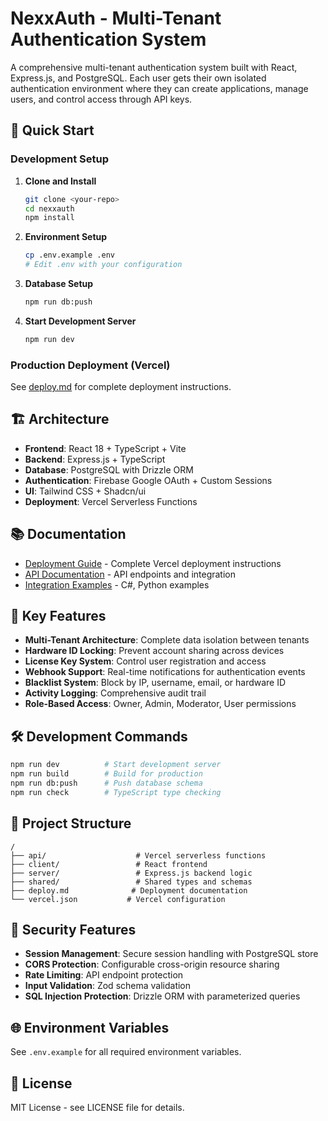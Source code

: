 # NexxAuth - Multi-Tenant Authentication System

A comprehensive multi-tenant authentication system built with React, Express.js, and PostgreSQL. Each user gets their own isolated authentication environment where they can create applications, manage users, and control access through API keys.

## 🚀 Quick Start

### Development Setup

1. **Clone and Install**
   ```bash
   git clone <your-repo>
   cd nexxauth
   npm install
   ```

2. **Environment Setup**
   ```bash
   cp .env.example .env
   # Edit .env with your configuration
   ```

3. **Database Setup**
   ```bash
   npm run db:push
   ```

4. **Start Development Server**
   ```bash
   npm run dev
   ```

### Production Deployment (Vercel)

See [deploy.md](./deploy.md) for complete deployment instructions.

## 🏗️ Architecture

- **Frontend**: React 18 + TypeScript + Vite
- **Backend**: Express.js + TypeScript
- **Database**: PostgreSQL with Drizzle ORM
- **Authentication**: Firebase Google OAuth + Custom Sessions
- **UI**: Tailwind CSS + Shadcn/ui
- **Deployment**: Vercel Serverless Functions

## 📚 Documentation

- [Deployment Guide](./deploy.md) - Complete Vercel deployment instructions
- [API Documentation](./client/src/pages/documentation.tsx) - API endpoints and integration
- [Integration Examples](./client/src/pages/integration-examples-new.tsx) - C#, Python examples

## 🔧 Key Features

- **Multi-Tenant Architecture**: Complete data isolation between tenants
- **Hardware ID Locking**: Prevent account sharing across devices
- **License Key System**: Control user registration and access
- **Webhook Support**: Real-time notifications for authentication events
- **Blacklist System**: Block by IP, username, email, or hardware ID
- **Activity Logging**: Comprehensive audit trail
- **Role-Based Access**: Owner, Admin, Moderator, User permissions

## 🛠️ Development Commands

```bash
npm run dev          # Start development server
npm run build        # Build for production
npm run db:push      # Push database schema
npm run check        # TypeScript type checking
```

## 📁 Project Structure

```
/
├── api/                    # Vercel serverless functions
├── client/                 # React frontend
├── server/                 # Express.js backend logic
├── shared/                 # Shared types and schemas
├── deploy.md              # Deployment documentation
└── vercel.json           # Vercel configuration
```

## 🔐 Security Features

- **Session Management**: Secure session handling with PostgreSQL store
- **CORS Protection**: Configurable cross-origin resource sharing
- **Rate Limiting**: API endpoint protection
- **Input Validation**: Zod schema validation
- **SQL Injection Protection**: Drizzle ORM with parameterized queries

## 🌐 Environment Variables

See `.env.example` for all required environment variables.

## 📄 License

MIT License - see LICENSE file for details.
